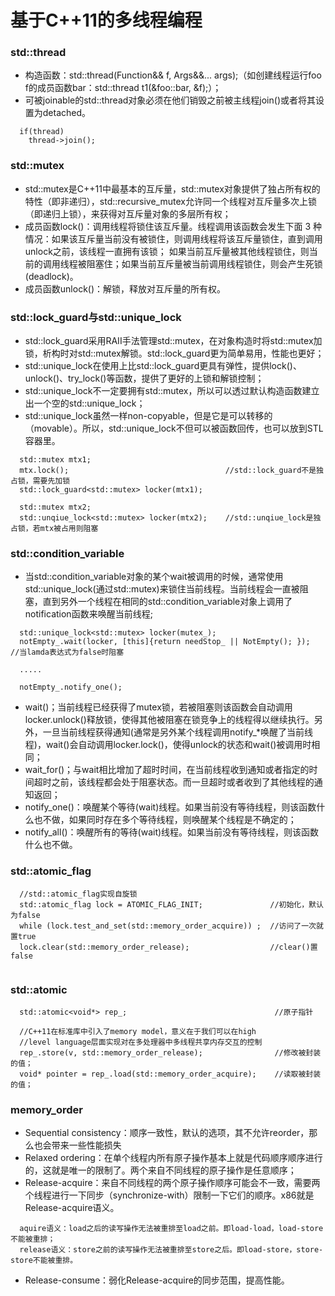 # 基于C++11的多线程编程

### std::thread
  * 构造函数：std::thread(Function&& f, Args&&... args);（如创建线程运行foo f的成员函数bar：std::thread t1(&foo::bar, &f);）；
  * 可被joinable的std::thread对象必须在他们销毁之前被主线程join()或者将其设置为detached。
  ```
    if(thread)
      thread->join();
  ```
  
### std::mutex
  * std::mutex是C++11中最基本的互斥量，std::mutex对象提供了独占所有权的特性（即非递归），std::recursive_mutex允许同一个线程对互斥量多次上锁（即递归上锁），来获得对互斥量对象的多层所有权；
  * 成员函数lock()：调用线程将锁住该互斥量。线程调用该函数会发生下面 3 种情况：如果该互斥量当前没有被锁住，则调用线程将该互斥量锁住，直到调用 unlock之前，该线程一直拥有该锁； 如果当前互斥量被其他线程锁住，则当前的调用线程被阻塞住；如果当前互斥量被当前调用线程锁住，则会产生死锁(deadlock)。
  * 成员函数unlock()：解锁，释放对互斥量的所有权。
  
### std::lock_guard与std::unique_lock
  * std::lock_guard采用RAII手法管理std::mutex，在对象构造时将std::mutex加锁，析构时对std::mutex解锁。std::lock_guard更为简单易用，性能也更好；
  * std::unique_lock在使用上比std::lock_guard更具有弹性，提供lock()、unlock()、try_lock()等函数，提供了更好的上锁和解锁控制；
  * std::unique_lock不一定要拥有std::mutex，所以可以透过默认构造函数建立出一个空的std::unique_lock；
  * std::unique_lock虽然一样non-copyable，但是它是可以转移的（movable）。所以，std::unique_lock不但可以被函数回传，也可以放到STL容器里。
  ```
    std::mutex mtx1;
    mtx.lock();                                   //std::lock_guard不是独占锁，需要先加锁
    std::lock_guard<std::mutex> locker(mtx1);  
    
    std::mutex mtx2;
    std::unqiue_lock<std::mutex> locker(mtx2);    //std::unqiue_lock是独占锁，若mtx被占用则阻塞
  ```
  
### std::condition_variable
  * 当std::condition_variable对象的某个wait被调用的时候，通常使用std::unique_lock(通过std::mutex)来锁住当前线程。当前线程会一直被阻塞，直到另外一个线程在相同的std::condition_variable对象上调用了notification函数来唤醒当前线程;
  ```
    std::unique_lock<std::mutex> locker(mutex_);
    notEmpty_.wait(locker, [this]{return needStop_ || NotEmpty(); });     //当lamda表达式为false时阻塞
    
    .....
    
    notEmpty_.notify_one();
  ```
   * wait()；当前线程已经获得了mutex锁，若被阻塞则该函数会自动调用locker.unlock()释放锁，使得其他被阻塞在锁竞争上的线程得以继续执行。另外，一旦当前线程获得通知(通常是另外某个线程调用notify_*唤醒了当前线程)，wait()会自动调用locker.lock()，使得unlock的状态和wait()被调用时相同；
   * wait_for()；与wait相比增加了超时时间，在当前线程收到通知或者指定的时间超时之前，该线程都会处于阻塞状态。而一旦超时或者收到了其他线程的通知返回；
   * notify_one()：唤醒某个等待(wait)线程。如果当前没有等待线程，则该函数什么也不做，如果同时存在多个等待线程，则唤醒某个线程是不确定的；
   * notify_all()：唤醒所有的等待(wait)线程。如果当前没有等待线程，则该函数什么也不做。
  
### std::atomic_flag
  ```
    //std::atomic_flag实现自旋锁
    std::atomic_flag lock = ATOMIC_FLAG_INIT;               //初始化，默认为false
    while (lock.test_and_set(std::memory_order_acquire)) ;  //访问了一次就置true
    lock.clear(std::memory_order_release);                  //clear()置false
    
  ```
  
### std::atomic 
  ```
    std::atomic<void*> rep_;                                 //原子指针
    
    //C++11在标准库中引入了memory model，意义在于我们可以在high 
    //level language层面实现对在多处理器中多线程共享内存交互的控制
    rep_.store(v, std::memory_order_release);                //修改被封装的值； 
    void* pointer = rep_.load(std::memory_order_acquire);    //读取被封装的值；
  ```

### memory_order
  * Sequential consistency：顺序一致性，默认的选项，其不允许reorder，那么也会带来一些性能损失
  * Relaxed ordering：在单个线程内所有原子操作基本上就是代码顺序顺序进行的，这就是唯一的限制了。两个来自不同线程的原子操作是任意顺序；
  * Release-acquire：来自不同线程的两个原子操作顺序可能会不一致，需要两个线程进行一下同步（synchronize-with）限制一下它们的顺序。x86就是Release-acquire语义。
  ```
    aquire语义：load之后的读写操作无法被重排至load之前。即load-load，load-store不能被重排；
    release语义：store之前的读写操作无法被重排至store之后。即load-store，store-store不能被重排。

  ```
  * Release-consume：弱化Release-acquire的同步范围，提高性能。
  
  
  
  
  
  
  
  
  
  
  
  
